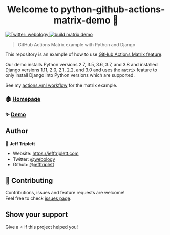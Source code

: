 <h1 align="center">Welcome to python-github-actions-matrix-demo 👋</h1>
<p>
  <a href="https://twitter.com/webology" target="_blank">
    <img alt="Twitter: webology" src="https://img.shields.io/twitter/follow/webology.svg?style=social" />
  </a>
  <a href="https://github.com/jefftriplett/python-github-actions-matrix-demo/actions" target="_blank">
    <img alt="build matrix demo" src="https://github.com/jefftriplett/python-github-actions-matrix-demo/workflows/build%20matrix%20demo/badge.svg" />
  </a>
</p>

> GitHub Actions Matrix example with Python and Django

This repository is an example of how to use [GitHub Actions Matrix feature](https://help.github.com/en/actions/automating-your-workflow-with-github-actions/workflow-syntax-for-github-actions#jobsjob_idstrategymatrix). 

Our demo installs Python versions 2.7, 3.5, 3.6, 3.7, and 3.8 and installed Django versions 1.11, 2.0, 2.1, 2.2, and 3.0 and uses the `matrix` feature to only install Django into Python versions which are supported. 

See my [actions.yml workflow](https://github.com/jefftriplett/python-github-actions-matrix-demo/blob/master/.github/workflows/actions.yml) for the matrix example.


### 🏠 [Homepage](https://github.com/jefftriplett/python-github-actions-matrix-demo)

### ✨ [Demo](https://github.com/jefftriplett/python-github-actions-matrix-demo/actions)

## Author

👤 **Jeff Triplett**

* Website: https://jefftriplett.com
* Twitter: [@webology](https://twitter.com/webology)
* Github: [@jefftriplett](https://github.com/jefftriplett)

## 🤝 Contributing

Contributions, issues and feature requests are welcome!<br />Feel free to check [issues page](https://github.com/jefftriplett/python-github-actions-matrix-demo/issues). 

## Show your support

Give a ⭐️ if this project helped you!

